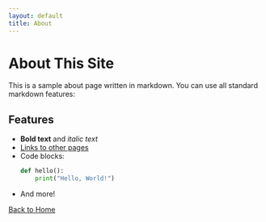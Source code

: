 ```yaml
---
layout: default
title: About
---
```


# About This Site

This is a sample about page written in markdown. You can use all standard markdown features:

## Features

- **Bold text** and *italic text*
- [Links to other pages](index.md)
- Code blocks:
  ```python
  def hello():
      print("Hello, World!")
  ```
- And more!

[Back to Home](index.md) 